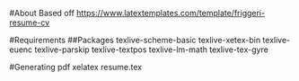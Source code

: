 #About
Based off https://www.latextemplates.com/template/friggeri-resume-cv

#Requirements
##Packages
texlive-scheme-basic
texlive-xetex-bin
texlive-euenc
texlive-parskip
texlive-textpos
texlive-lm-math
texlive-tex-gyre

#Generating pdf
xelatex resume.tex
